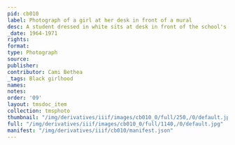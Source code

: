 ```yaml
---
pid: cb010
label: Photograph of a girl at her desk in front of a mural
desc: A student dressed in white sits at desk in front of the school's Manhattan mural.
_date: 1964-1971
rights:
format:
type: Photograph
source:
publisher:
contributor: Cami Bethea
_tags: Black girlhood
names:
notes:
order: '09'
layout: tmsdoc_item
collection: tmsphoto
thumbnail: "/img/derivatives/iiif/images/cb010_0/full/250,/0/default.jpg"
full: "/img/derivatives/iiif/images/cb010_0/full/1140,/0/default.jpg"
manifest: "/img/derivatives/iiif/cb010/manifest.json"
---
```

